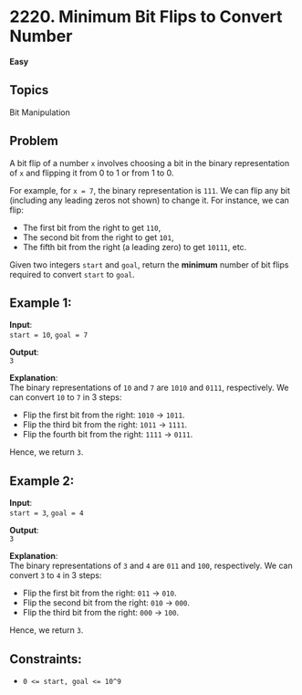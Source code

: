# 2220. Minimum Bit Flips to Convert Number
**Easy**

## Topics
Bit Manipulation

## Problem
A bit flip of a number `x` involves choosing a bit in the binary representation of `x` and flipping it from 0 to 1 or from 1 to 0.

For example, for `x = 7`, the binary representation is `111`. We can flip any bit (including any leading zeros not shown) to change it. For instance, we can flip:
- The first bit from the right to get `110`,
- The second bit from the right to get `101`,
- The fifth bit from the right (a leading zero) to get `10111`, etc.

Given two integers `start` and `goal`, return the **minimum** number of bit flips required to convert `start` to `goal`.

## Example 1:

**Input**:  
`start = 10`, `goal = 7`

**Output**:  
`3`

**Explanation**:  
The binary representations of `10` and `7` are `1010` and `0111`, respectively. We can convert `10` to `7` in 3 steps:

- Flip the first bit from the right: `1010` → `1011`.
- Flip the third bit from the right: `1011` → `1111`.
- Flip the fourth bit from the right: `1111` → `0111`.

Hence, we return `3`.

## Example 2:

**Input**:  
`start = 3`, `goal = 4`

**Output**:  
`3`

**Explanation**:  
The binary representations of `3` and `4` are `011` and `100`, respectively. We can convert `3` to `4` in 3 steps:

- Flip the first bit from the right: `011` → `010`.
- Flip the second bit from the right: `010` → `000`.
- Flip the third bit from the right: `000` → `100`.

Hence, we return `3`.

## Constraints:

- `0 <= start, goal <= 10^9`